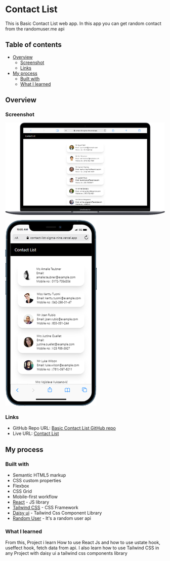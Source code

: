 # Contact List

This is Basic Contact List web app. In this app you can get random contact from the randomuser.me api 

## Table of contents

- [Overview](#overview)
  - [Screenshot](#screenshot)
  - [Links](#links)
- [My process](#my-process)
  - [Built with](#built-with)
  - [What I learned](#what-i-learned)

## Overview

### Screenshot

![Desktop Screen](./public/desktop-screen.png)

![Mobile Screen](./public/mobile-screen.png)

### Links

- GitHub Repo URL: [Basic Contact List GitHub repo](https://github.com/faisgit/contact-list-)
- Live URL: [Contact List](https://contact-list-sigma-nine.vercel.app/)

## My process

### Built with

- Semantic HTML5 markup
- CSS custom properties
- Flexbox
- CSS Grid
- Mobile-first workflow
- [React](https://react.dev/) - JS library
- [Tailwind CSS](https://tailwindcss.com/) - CSS Framework
- [Daisy ui](https://daisyui.com/) - Tailwind Css Component Library
- [Random User](https://randomuser.me/) - It's a random user api

### What I learned

From this, Project i learn How to use React Js and how to use ustate hook, useffect hook, fetch data from api. I also learn how to use Tailwind CSS in any Project with daisy ui a tailwind css components library 
